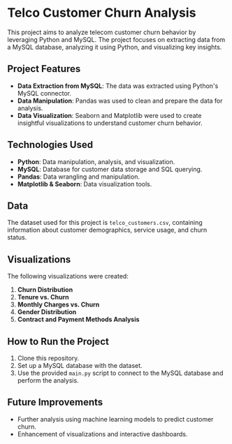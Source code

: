 # Telco Customer Churn Analysis

This project aims to analyze telecom customer churn behavior by leveraging Python and MySQL. The project focuses on extracting data from a MySQL database, analyzing it using Python, and visualizing key insights.

## Project Features
- **Data Extraction from MySQL**: The data was extracted using Python's MySQL connector.
- **Data Manipulation**: Pandas was used to clean and prepare the data for analysis.
- **Data Visualization**: Seaborn and Matplotlib were used to create insightful visualizations to understand customer churn behavior.
  
## Technologies Used
- **Python**: Data manipulation, analysis, and visualization.
- **MySQL**: Database for customer data storage and SQL querying.
- **Pandas**: Data wrangling and manipulation.
- **Matplotlib & Seaborn**: Data visualization tools.
  
## Data
The dataset used for this project is `telco_customers.csv`, containing information about customer demographics, service usage, and churn status.

## Visualizations
The following visualizations were created:
1. **Churn Distribution**
2. **Tenure vs. Churn**
3. **Monthly Charges vs. Churn**
4. **Gender Distribution**
5. **Contract and Payment Methods Analysis**

## How to Run the Project
1. Clone this repository.
2. Set up a MySQL database with the dataset.
3. Use the provided `main.py` script to connect to the MySQL database and perform the analysis.

## Future Improvements
- Further analysis using machine learning models to predict customer churn.
- Enhancement of visualizations and interactive dashboards.

